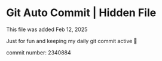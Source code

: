 # Git Auto Commit | Hidden File

This file was added Feb 12, 2025

Just for fun and keeping my daily git commit active 🤪

commit number: 2340884
